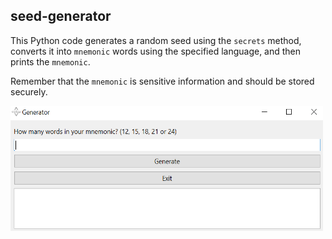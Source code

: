 ## seed-generator

This Python code generates a random seed using the `secrets` method, converts it into `mnemonic` words using the specified language, and then prints the `mnemonic`.

Remember that the `mnemonic` is sensitive information and should be stored securely.

[<img src="https://raw.githubusercontent.com/calcuis/seed-generator/master/layout.png" width="500" height="200">](https://github.com/calcuis/seed-generator/blob/main/layout.png)
